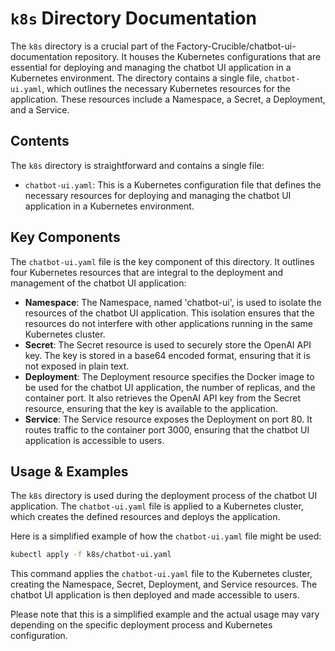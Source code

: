 
# `k8s` Directory Documentation

The `k8s` directory is a crucial part of the Factory-Crucible/chatbot-ui-documentation repository. It houses the Kubernetes configurations that are essential for deploying and managing the chatbot UI application in a Kubernetes environment. The directory contains a single file, `chatbot-ui.yaml`, which outlines the necessary Kubernetes resources for the application. These resources include a Namespace, a Secret, a Deployment, and a Service.

## Contents

The `k8s` directory is straightforward and contains a single file:

- `chatbot-ui.yaml`: This is a Kubernetes configuration file that defines the necessary resources for deploying and managing the chatbot UI application in a Kubernetes environment.

## Key Components

The `chatbot-ui.yaml` file is the key component of this directory. It outlines four Kubernetes resources that are integral to the deployment and management of the chatbot UI application:

- **Namespace**: The Namespace, named 'chatbot-ui', is used to isolate the resources of the chatbot UI application. This isolation ensures that the resources do not interfere with other applications running in the same Kubernetes cluster.
- **Secret**: The Secret resource is used to securely store the OpenAI API key. The key is stored in a base64 encoded format, ensuring that it is not exposed in plain text.
- **Deployment**: The Deployment resource specifies the Docker image to be used for the chatbot UI application, the number of replicas, and the container port. It also retrieves the OpenAI API key from the Secret resource, ensuring that the key is available to the application.
- **Service**: The Service resource exposes the Deployment on port 80. It routes traffic to the container port 3000, ensuring that the chatbot UI application is accessible to users.

## Usage & Examples

The `k8s` directory is used during the deployment process of the chatbot UI application. The `chatbot-ui.yaml` file is applied to a Kubernetes cluster, which creates the defined resources and deploys the application.

Here is a simplified example of how the `chatbot-ui.yaml` file might be used:

```bash
kubectl apply -f k8s/chatbot-ui.yaml
```

This command applies the `chatbot-ui.yaml` file to the Kubernetes cluster, creating the Namespace, Secret, Deployment, and Service resources. The chatbot UI application is then deployed and made accessible to users.

Please note that this is a simplified example and the actual usage may vary depending on the specific deployment process and Kubernetes configuration.
